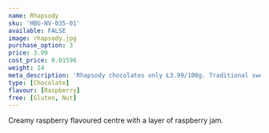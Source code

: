 ```yaml
---
name: Rhapsody
sku: 'HBG-NV-035-01'
available: FALSE
image: rhapsody.jpg
purchase_option: 3
price: 3.99
cost_price: 0.01596
weight: 14
meta_description: 'Rhapsody chocolates only Ł3.99/100g. Traditional sweets and more at Humbugs Confectionery Store. Specialists in satisfying your sweet tooth!'
type: [Chocolate]
flavour: [Raspberry]
free: [Gluten, Nut]
---
```

Creamy raspberry flavoured centre with a layer of raspberry jam.